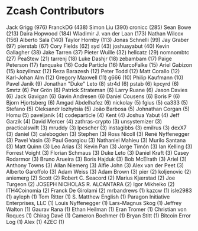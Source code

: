 Zcash Contributors
==================

Jack Grigg (976)
FranckDG (438)
Simon Liu (390)
cronicc (285)
Sean Bowe (213)
Daira Hopwood (184)
Wladimir J. van der Laan (173)
Nathan Wilcox (156)
Alberto Sala (140)
Taylor Hornby (113)
Jonas Schnelli (99)
Jay Graber (97)
pierstab (67)
Cory Fields (62)
syd (43)
joshuayabut (40)
Kevin Gallagher (38)
Jake Tarren (37)
Pieter Wuille (32)
hellcatz (29)
nomnombtc (27)
PeaStew (21)
tarrenj (18)
Luke Dashjr (18)
zebambam (17)
Paige Peterson (17)
fanquake (16)
Code Particle (16)
MarcoFalke (15)
Ariel Gabizon (15)
kozyilmaz (12)
Reza Barazesh (12)
Peter Todd (12)
Matt Corallo (12)
Karl-Johan Alm (12)
Gregory Maxwell (11)
g666 (10)
Philip Kaufmann (10)
Pavel Janík (9)
Jonathan "Duke" Leto (8)
str4d (6)
pstab (6)
kpcyrd (6)
Smrtz (6)
Per Grön (6)
Patrick Strateman (6)
Larry Ruane (6)
Jason Davies (6)
Jack Gavigan (6)
Gavin Andresen (6)
Daniel Cousens (6)
Boris P (6)
Bjorn Hjortsberg (6)
Amgad Abdelhafez (6)
nickolay (5)
fgius (5)
ca333 (5)
Stefano (5)
Oleksandr Iozhytsia (5)
João Barbosa (5)
Johnathan Corgan (5)
Homu (5)
paveljanik (4)
codeparticle (4)
Kent (4)
Joshua Yabut (4)
Jeff Garzik (4)
David Mercer (4)
zathras-crypto (3)
unsystemizer (3)
practicalswift (3)
mruddy (3)
lpescher (3)
instagibbs (3)
emilrus (3)
dexX7 (3)
daniel (3)
calebogden (3)
Stephen (3)
Ross Nicoll (3)
René Nyffenegger (3)
Pavel Vasin (3)
Paul Georgiou (3)
Nathaniel Mahieu (3)
Murilo Santana (3)
Matt Quinn (3)
Leo Arias (3)
Kevin Pan (3)
Jorge Timón (3)
Ian Kelling (3)
Forrest Voight (3)
Florian Schmaus (3)
Duke Leto (3)
Daniel Kraft (3)
Casey Rodarmor (3)
Bruno Arueira (3)
Boris Hajduk (3)
Bob McElrath (3)
Ariel (3)
Anthony Towns (3)
Allan Niemerg (3)
Alfie John (3)
Alex van der Peet (3)
Alberto Garoffolo (3)
Adam Weiss (3)
Adam Brown (3)
pier (2)
koljenovic (2)
aniemerg (2)
Scott (2)
Robert C. Seacord (2)
Marius Kjærstad (2)
Joe Turgeon (2)
JOSEPH NICHOLAS R. ALCANTARA (2)
Igor Mikheiko (2)
ITH4Coinomia (2)
Franck De Girolami (2)
mrbandrews (1)
kazcw (1)
isle2983 (1)
ayleph (1)
Tom Ritter (1)
S. Matthew English (1)
Paragon Initiative Enterprises, LLC (1)
Louis Nyffenegger (1)
Lars-Magnus Skog (1)
Jeffrey Walton (1)
Gaurav Rana (1)
Ethan Heilman (1)
Eran Tromer (1)
Christian von Roques (1)
Chirag Davé (1)
Cameron Boehmer (1)
Bryan Stitt (1)
Bitcoin Error Log (1)
Alex (1)
4ZEC (1)
